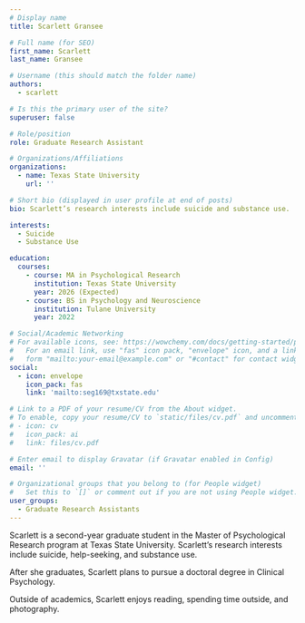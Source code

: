 ```yaml
---
# Display name
title: Scarlett Gransee

# Full name (for SEO)
first_name: Scarlett
last_name: Gransee

# Username (this should match the folder name)
authors:
  - scarlett

# Is this the primary user of the site?
superuser: false

# Role/position
role: Graduate Research Assistant

# Organizations/Affiliations
organizations:
  - name: Texas State University
    url: ''

# Short bio (displayed in user profile at end of posts)
bio: Scarlett’s research interests include suicide and substance use.

interests:
  - Suicide
  - Substance Use

education:
  courses:
    - course: MA in Psychological Research
      institution: Texas State University
      year: 2026 (Expected)
    - course: BS in Psychology and Neuroscience
      institution: Tulane University
      year: 2022

# Social/Academic Networking
# For available icons, see: https://wowchemy.com/docs/getting-started/page-builder/#icons
#   For an email link, use "fas" icon pack, "envelope" icon, and a link in the
#   form "mailto:your-email@example.com" or "#contact" for contact widget.
social:
  - icon: envelope
    icon_pack: fas
    link: 'mailto:seg169@txstate.edu'

# Link to a PDF of your resume/CV from the About widget.
# To enable, copy your resume/CV to `static/files/cv.pdf` and uncomment the lines below.
# - icon: cv
#   icon_pack: ai
#   link: files/cv.pdf

# Enter email to display Gravatar (if Gravatar enabled in Config)
email: ''

# Organizational groups that you belong to (for People widget)
#   Set this to `[]` or comment out if you are not using People widget.
user_groups:
  - Graduate Research Assistants
---
```


Scarlett is a second-year graduate student in the Master of Psychological Research program at Texas State University. Scarlett’s research interests include suicide, help-seeking, and substance use.

After she graduates, Scarlett plans to pursue a doctoral degree in Clinical Psychology. 

Outside of academics, Scarlett enjoys reading, spending time outside, and photography.